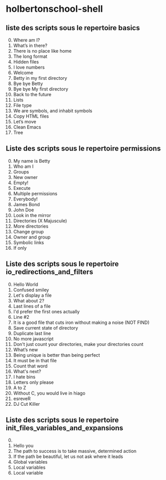 # holbertonschool-shell

## liste des scripts sous le repertoire basics

0. Where am I? 
1. What’s in there? 
2. There is no place like home
3. The long format 
4. Hidden files 
5. I love numbers 
6. Welcome
7. Betty in my first directory 
8. Bye bye Betty 
9. Bye bye My first directory 
10. Back to the future 
11. Lists 
12. File type
13. We are symbols, and inhabit symbols 
14. Copy HTML files 
15. Let’s move 
16. Clean Emacs
17. Tree 

## Liste des scripts sous le repertoire permissions

0. My name is Betty 
1. Who am I 
2. Groups 
3. New owner 
4. Empty! 
5. Execute
6. Multiple permissions 
7. Everybody! 
8. James Bond 
9. John Doe 
10. Look in the mirror 
11. Directories (X Majuscule)
12. More directories
13. Change group 
14. Owner and group 
15. Symbolic links 
16. If only 

## Liste des scripts sous le repertoire io_redirections_and_filters

0. Hello World
1. Confused smiley 
2. Let's display a file 
3. What about 2? 
4. Last lines of a file 
5. I'd prefer the first ones actually 
6. Line #2 
7. It is a good file that cuts iron without making a noise (NOT FIND)
8. Save current state of directory 
9. Duplicate last line 
10. No more javascript 
11. Don't just count your directories, make your directories count 
12. What’s new 
13. Being unique is better than being perfect 
14. It must be in that file 
15. Count that word 
16. What's next? 
17. I hate bins 
18. Letters only please 
19. A to Z 
20. Without C, you would live in hiago 
21. esreveR 
22. DJ Cut Killer 

## Liste des scripts sous le repertoire init_files_variables_and_expansions

0. <o> 
1. Hello you 
2. The path to success is to take massive, determined action 
3. If the path be beautiful, let us not ask where it leads 
4. Global variables
5. Local variables 
6. Local variable 
